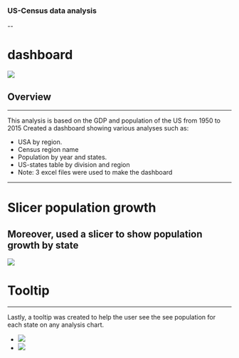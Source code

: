 ### US-Census data analysis 
--
# dashboard
<img src="C:\Users\ekhat\Downloads\edx-power-bi-exercise-files\Week 1\dashboard.png"/>


## Overview
---
This analysis is based on the GDP and population of the US from 1950 to 2015
Created a dashboard showing various analyses such as:
- USA by region.
- Census region name
- Population by year and states.
- US-states table by division and region
- Note: 3 excel files were used to make the dashboard

--- 
# Slicer population growth 
Moreover, used a slicer to show population growth by state
---
<img src= "C:\Users\ekhat\Downloads\edx-power-bi-exercise-files\Week 1\Screenshot (432).png"/>


# Tooltip 
---
Lastly, a tooltip was created to help the user see the see population for each state on any analysis chart.
- <img src="C:\Users\ekhat\Downloads\edx-power-bi-exercise-files\Week 1\Screenshot (433).png"/>
- <img src="C:\Users\ekhat\Downloads\edx-power-bi-exercise-files\Week 1\Screenshot (434).png"/>


